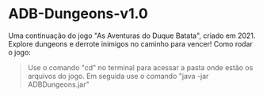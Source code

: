 # ADB-Dungeons-v1.0
Uma continuação do jogo "As Aventuras do Duque Batata", criado em 2021. Explore dungeons e derrote inimigos no caminho para vencer!
Como rodar o jogo:
> Use o comando "cd" no terminal para acessar a pasta onde estão os arquivos do jogo.
> Em seguida use o comando "java -jar ADBDungeons.jar"
